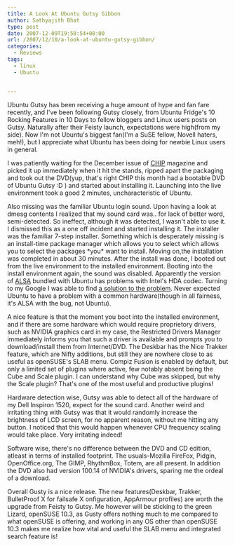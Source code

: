 ```yaml
---
title: A Look At Ubuntu Gutsy Gibbon
author: Sathyajith Bhat
type: post
date: 2007-12-09T19:50:54+00:00
url: /2007/12/10/a-look-at-ubuntu-gutsy-gibbon/
categories:
  - Reviews
tags:
  - linux
  - Ubuntu


---
```

Ubuntu Gutsy has been receiving a huge amount of hype and fan fare recently, and I've been following Gutsy closely, from Ubuntu Fridge's 10 Rocking Features in 10 Days to fellow bloggers and Linux users posts on Gutsy. Naturally after their Feisty launch, expectations were high(from my side). Now I'm not Ubuntu's biggest fan(I'm a SuSE fellow, Novell haters, meh!), but I appreciate what Ubuntu has been doing for newbie Linux users in general.
  
I was patiently waiting for the December issue of [CHIP][1] magazine and picked it up immediately when it hit the stands, ripped apart the packaging and took out the DVD(yup, that's right CHIP this month had a bootable DVD of Ubuntu Gutsy :D ) and started about installing it. Launching into the live environment took a good 2 minutes, uncharacteristic of Ubuntu.
  
<!--more-->


  
Also missing was the familiar Ubuntu login sound. Upon having a look at dmesg contents I realized that my sound card was.. for lack of better word, semi-detected. So ineffect, although it was detected, I wasn't able to use it. I dismissed this as a one off incident and started installing it. The installer was the familiar 7-step installer. Something which is desperately missing is an install-time package manager which allows you to select which allows you to select the packages \*you\* want to install. Moving on,the installation was completed in about 30 minutes. After the install was done, I booted out from the live environment to the installed environment. Booting into the install environment again, the sound was disabled. Apparently the version of [ALSA][2] bundled with Ubuntu has problems with Intel's HDA codec. Turning to my Google I was able to find [a solution to the problem][3]. Never expected Ubuntu to have a problem with a common hardware(though in all fairness, it's ALSA with the bug, not Ubuntu).

A nice feature is that the moment you boot into the installed environment, and if there are some hardware which would require proprietory drivers, such as NVIDIA graphics card in my case, the Restricted Drivers Manager immediately informs you that such a driver is available and prompts you to download/install them from Internet/DVD. The Deskbar has the Nice Trakker feature, which are Nifty additions, but still they are nowhere close to as useful as openSUSE's SLAB menu. Compiz Fusion is enabled by default, but only a limited set of plugins where active, few notably absent being the Cube and Scale plugin. I can understand why Cube was skipped, but why the Scale plugin? That's one of the most useful and productive plugins!

Hardware detection wise, Gutsy was able to detect all of the hardware of my Dell Inspiron 1520, expect for the sound card. Another weird and irritating thing with Gutsy was that it would randomly increase the brightness of LCD screen, for no apparent reason, without me hitting any button. I noticed that this would happen whenever CPU frequency scaling would take place. Very irritating indeed!

Software wise, there's no difference between the DVD and CD edition, atleast in terms of installed footprint. The usuals-Mozilla FireFox, Pidgin, OpenOffice.org, The GIMP, RhythmBox, Totem, are all present. In addition the DVD also had version 100.14 of NVIDIA's drivers, sparing me the ordeal of a download.

Overall Gusty is a nice release. The new features(Deskbar, Trakker, BulletProof X for failsafe X onfiguration, AppArmour profiles) are worth the upgrade from Feisty to Gutsy. Me however will be sticking to the green Lizard, openSUSE 10.3, as Gusty offers nothing much to me compared to what openSUSE is offering, and working in any OS other than openSUSE 10.3 makes me realize how vital and useful the SLAB menu and integrated search feature is!

 [1]: https://www.chip-india.com
 [2]: https://en.wikipedia.org/wiki/Advanced_Linux_Sound_Architecture
 [3]: https://sathyasays.com/2007/12/09/fixing-no-sound-bug-on-dell-inspiron-1520-in-ubuntu-gutsy/
